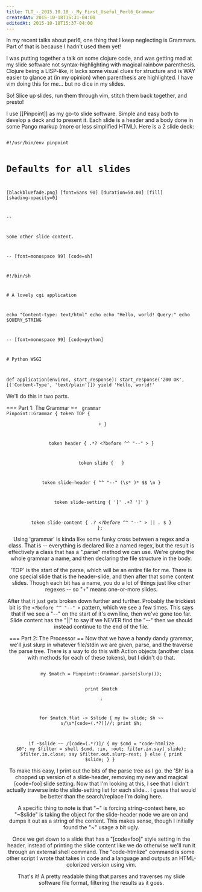 ```yaml
---
title: TLT_-_2015.10.18_-_My_First_Useful_Perl6_Grammar
createdAt: 2015-10-18T15:31-04:00
editedAt: 2015-10-18T15:37-04:00
---
```


In my recent talks about perl6, one thing that I keep neglecting is Grammars. Part of that is because I hadn't used them yet!

I was putting together a talk on some clojure code, and was getting mad at my slide software not syntax-highlighting with magical rainbow parenthesis. Clojure being a LISP-like, it lacks some visual clues for structure and is WAY easier to glance at (in my opinion) when parenthesis are highlighted. I have vim doing this for me... but no dice in my slides.

So! Slice up slides, run them through vim, stitch them back together, and presto!

I use [[Pinpoint]] as my go-to slide software. Simple and easy both to develop a deck and to present it. Each slide is a header and a body done in some Pango markup (more or less simplified HTML). Here is a 2 slide deck:

<code>
#!/usr/bin/env pinpoint

# Defaults for all slides
[blackbluefade.png]
[font=Sans 90]
[duration=50.00]
[fill]
[shading-opacity=0]

--

Some other slide content.

-- [font=monospace 99] [code=sh]

\#!/bin/sh

\# A lovely cgi application

echo "Content-type: text/html"
echo
echo "Hello, world! Query:"
echo $QUERY_STRING

-- [font=monospace 99] [code=python]

\# Python WSGI

def application(environ, start_response):
    start_response('200 OK', [('Content-Type', 'text/plain')])
    yield 'Hello, world!'
</code>

We'll do this in two parts.

=== Part 1: The Grammar ==
<code class="perl6">
grammar Pinpoint::Grammar {
  token TOP {
    <header>
    <slide>+
  }

  token header { .*? <?before ^^ "--" > }

  token slide {
    <slide-header>
    <slide-content>
  }

  token slide-header { ^^ "--" (\s* <slide-setting>)* $$ \n }

  token slide-setting { '[' .+? ']' }

  token slide-content { .*? <?before ^^ "--" > || .* $ }
};
</code>

Using 'grammar' is kinda like some funky cross between a regex and a class. That is -- everything is declared like a named regex, but the result is effectively a class that has a ".parse" method we can use. We're giving the whole grammar a name, and then declaring the file structure in the body.

'TOP' is the start of the parse, which will be an entire file for me. There is one special slide that is the header-slide, and then after that some content slides. Though each bit has a name, you do a lot of things just like other regexes -- so "<slide>+" means one-or-more slides.

After that it just gets broken down further and further. Probably the trickiest bit is the <code><?before ^^ "--" ></code> pattern, which we see a few times. This says that if we see a "--" on the start of it's own line, then we've gone too far. Slide content has the "||" to say if we NEVER find the "--" then we should instead continue to the end of the file.

=== Part 2: The Processor ==
Now that we have a handy dandy grammar, we'll just slurp in whatever file/stdin we are given, parse, and the traverse the parse tree. There is a way to do this with Action objects (another class with methods for each of these tokens), but I didn't do that.

<code class="perl6">
my $match = Pinpoint::Grammar.parse(slurp());

print $match<header>;

for $match<slide>.flat -> $slide {
  my $h = ~$slide<slide-header>;
  $h ~~ s/\s*\[code\=(.*?)\]//;
  print $h;

  if ~$slide<slide-header> ~~ /\[code\=(.*?)\]/ {
    my $cmd = "code-htmlize $0";
    my $filter = shell $cmd, :in, :out;
    $filter.in.say(~$slide<slide-content>);
    $filter.in.close;
    say $filter.out.slurp-rest;
  } else {
    print $slide<slide-content>;
  }
}
</code>

To make this easy, I print out the bits of the parse tree as I go.  the '$h' is a chopped up version of a slide-header, removing my new and magical [code=foo] slide setting. Now that I'm looking at this, I see that I didn't actually traverse into the slide-setting list for each slide... I guess that would be better than the search/replace I'm doing here.

A specific thing to note is that "~" is forcing string-context here, so "~$slide<slide-header>" is taking the object for the slide-header node we are on and dumps it out as a string of the content. This makes sense, though I initially found the "~" usage a bit ugly.

Once we get down to a slide that has a "[code=foo]" style setting in the header, instead of printing the slide content like we do otherwise we'll run it through an external shell command. The "code-htmlize" command is some other script I wrote that takes in code and a language and outputs an HTML-colorized version using vim.

That's it! A pretty readable thing that parses and traverses my slide software file format, filtering the results as it goes.

